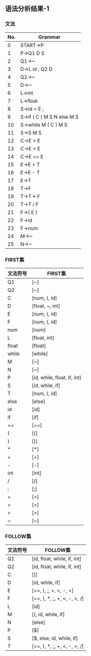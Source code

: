 ## 语法分析结果-1

### 文法

|No.|Grammar|
|---|---|
|0|START->P |
|1|P->Q1 D S |
|2|Q1->~ |
|3|D->L id ; Q2 D |
|4|Q2->~ |
|5|D->~ |
|6|L->int |
|7|L->float |
|8|S->id = E ; |
|9|S->if ( C ) M S N else M S |
|10|S->while M ( C ) M S |
|11|S->S M S |
|12|C->E > E |
|13|C->E < E |
|14|C->E == E |
|15|E->E + T |
|16|E->E - T |
|17|E->T |
|18|T->F |
|19|T->T * F |
|20|T->T / F |
|21|F->( E ) |
|22|F->id |
|23|F->num |
|24|M->~ |
|25|N->~ |
### FIRST集

|文法符号|FIRST集|
|---|---|
|Q1|[~]|
|Q2|[~]|
|C|[num, (, id]|
|D|[float, ~, int]|
|E|[num, (, id]|
|F|[num, (, id]|
|num|[num]|
|L|[float, int]|
|float|[float]|
|while|[while]|
|M|[~]|
|N|[~]|
|P|[id, while, float, if, int]|
|S|[id, while, if]|
|T|[num, (, id]|
|else|[else]|
|id|[id]|
|if|[if]|
|==|[==]|
|(|[(]|
|)|[)]|
|*|[*]|
|+|[+]|
|-|[-]|
|int|[int]|
|/|[/]|
|;|[;]|
|<|[<]|
|=|[=]|
|>|[>]|
|~|[~]|
### FOLLOW集

|文法符号|FOLLOW集|
|---|---|
|Q1|[id, float, while, if, int]|
|Q2|[id, float, while, if, int]|
|C|[)]|
|D|[id, while, if]|
|E|[==, ), ;, +, <, -, >]|
|F|[==, ), *, ;, +, <, -, >, /]|
|L|[id]|
|M|[(, id, while, if]|
|N|[else]|
|P|[$]|
|S|[$, else, id, while, if]|
|T|[==, ), *, ;, +, <, -, >, /]|

